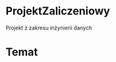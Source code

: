 # ProjektZaliczeniowy
Projekt z zakresu inżynierii danych 

<h1>Temat</h1.
  sfskfskf
#Zbiór danych
